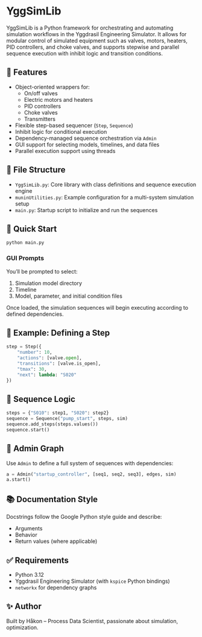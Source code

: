 # YggSimLib

YggSimLib is a Python framework for orchestrating and automating simulation workflows in the Yggdrasil Engineering Simulator. It allows for modular control of simulated equipment such as valves, motors, heaters, PID controllers, and choke valves, and supports stepwise and parallel sequence execution with inhibit logic and transition conditions.

## 🔧 Features

- Object-oriented wrappers for:
  - On/off valves
  - Electric motors and heaters
  - PID controllers
  - Choke valves
  - Transmitters
- Flexible step-based sequencer (`Step`, `Sequence`)
- Inhibit logic for conditional execution
- Dependency-managed sequence orchestration via `Admin`
- GUI support for selecting models, timelines, and data files
- Parallel execution support using threads

## 📁 File Structure

- `YggSimLib.py`: Core library with class definitions and sequence execution engine
- `muninUtilities.py`: Example configuration for a multi-system simulation setup
- `main.py`: Startup script to initialize and run the sequences

## 🚀 Quick Start

```bash
python main.py
```

### GUI Prompts
You’ll be prompted to select:
1. Simulation model directory
2. Timeline
3. Model, parameter, and initial condition files

Once loaded, the simulation sequences will begin executing according to defined dependencies.

## 🧠 Example: Defining a Step

```python
step = Step({
    "number": 10,
    "actions": [valve.open],
    "transitions": [valve.is_open],
    "tmax": 30,
    "next": lambda: "S020"
})
```

## 🔁 Sequence Logic

```python
steps = {"S010": step1, "S020": step2}
sequence = Sequence("pump_start", steps, sim)
sequence.add_steps(steps.values())
sequence.start()
```

## 🧩 Admin Graph
Use `Admin` to define a full system of sequences with dependencies:

```python
a = Admin("startup_controller", [seq1, seq2, seq3], edges, sim)
a.start()
```

## 📚 Documentation Style
Docstrings follow the Google Python style guide and describe:
- Arguments
- Behavior
- Return values (where applicable)

## ✅ Requirements
- Python 3.12
- Yggdrasil Engineering Simulator (with `kspice` Python bindings)
- `networkx` for dependency graphs

## ✨ Author
Built by Håkon – Process Data Scientist, passionate about simulation, optimization.
